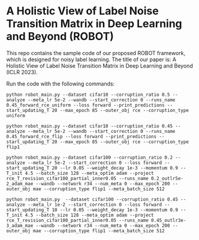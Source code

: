 # A Holistic View of Label Noise Transition Matrix in Deep Learning and Beyond (ROBOT)

This repo contains the sample code of our proposed ROBOT framework, which is designed for noisy label learning. The title of our paper is: A Holistic View of Label Noise Transition Matrix in Deep Learning and Beyond (ICLR 2023).

Run the code with the following commands:
```
python robot_main.py --dataset cifar10 --corruption_ratio 0.5 --analyze --meta_lr 5e-2 --wandb --start_correction 0 --runs_name 0.45_forward_rce_uniform --loss forward --print_predictions --start_updating_T 20 --max_epoch 85 --outer_obj rce --corruption_type uniform

python robot_main.py --dataset cifar10 --corruption_ratio 0.45 --analyze --meta_lr 5e-2 --wandb --start_correction 0 --runs_name 0.45_forward_rce_flip --loss forward --print_predictions --start_updating_T 20 --max_epoch 85 --outer_obj rce --corruption_type flip1

python robot_main.py --dataset cifar100 --corruption_ratio 0.2 --analyze --meta_lr 5e-2 --start_correction 0 --loss forward --start_updating_T 20 --lr 0.05 --weight_decay 1e-3 --momentum 0.9 --T_init 4.5 --batch_size 128 --meta_optim adam --project rce_T_revision_cifar100_partial_inner0.05 --runs_name 0.2_outlr5e-2_adam_mae --wandb --network r34 --num_meta 0 --max_epoch 200 --outer_obj mae --corruption_type flip1 --meta_batch_size 512

python robot_main.py  --dataset cifar100 --corruption_ratio 0.45 --analyze --meta_lr 1e-2 --start_correction 0 --loss forward --start_updating_T 10 --lr 0.05 --weight_decay 1e-3 --momentum 0.9 --T_init 4.5 --batch_size 128 --meta_optim adam --project rce_T_revision_cifar100_partial_inner0.05 --runs_name 0.45_outlr3e-3_adam_mae --wandb --network r34 --num_meta 0 --max_epoch 200 --outer_obj mae --corruption_type flip1 --meta_batch_size 512
```
